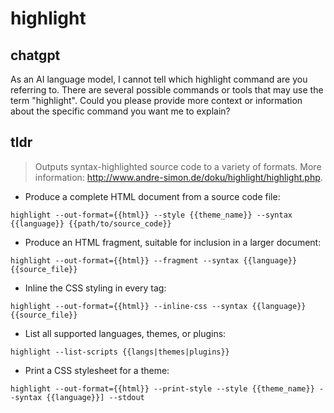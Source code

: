 # highlight 
## chatgpt 
As an AI language model, I cannot tell which highlight command are you referring to. There are several possible commands or tools that may use the term "highlight". Could you please provide more context or information about the specific command you want me to explain? 

## tldr 
 
> Outputs syntax-highlighted source code to a variety of formats.
> More information: <http://www.andre-simon.de/doku/highlight/highlight.php>.

- Produce a complete HTML document from a source code file:

`highlight --out-format={{html}} --style {{theme_name}} --syntax {{language}} {{path/to/source_code}}`

- Produce an HTML fragment, suitable for inclusion in a larger document:

`highlight --out-format={{html}} --fragment --syntax {{language}} {{source_file}}`

- Inline the CSS styling in every tag:

`highlight --out-format={{html}} --inline-css --syntax {{language}} {{source_file}}`

- List all supported languages, themes, or plugins:

`highlight --list-scripts {{langs|themes|plugins}}`

- Print a CSS stylesheet for a theme:

`highlight --out-format={{html}} --print-style --style {{theme_name}} --syntax {{language}}] --stdout`
